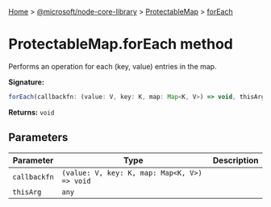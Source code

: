 [Home](./index) &gt; [@microsoft/node-core-library](./node-core-library.md) &gt; [ProtectableMap](./node-core-library.protectablemap.md) &gt; [forEach](./node-core-library.protectablemap.foreach.md)

# ProtectableMap.forEach method

Performs an operation for each (key, value) entries in the map.

**Signature:**
```javascript
forEach(callbackfn: (value: V, key: K, map: Map<K, V>) => void, thisArg?: any): void;
```
**Returns:** `void`

## Parameters

|  Parameter | Type | Description |
|  --- | --- | --- |
|  `callbackfn` | `(value: V, key: K, map: Map<K, V>) => void` |  |
|  `thisArg` | `any` |  |

